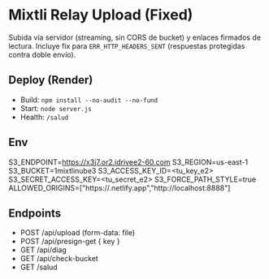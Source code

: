 
# Mixtli Relay Upload (Fixed)
Subida vía servidor (streaming, sin CORS de bucket) y enlaces firmados de lectura.
Incluye fix para `ERR_HTTP_HEADERS_SENT` (respuestas protegidas contra doble envío).

## Deploy (Render)
- Build: `npm install --no-audit --no-fund`
- Start: `node server.js`
- Health: `/salud`

## Env
S3_ENDPOINT=https://x3j7.or2.idrivee2-60.com
S3_REGION=us-east-1
S3_BUCKET=1mixtlinube3
S3_ACCESS_KEY_ID=<tu_key_e2>
S3_SECRET_ACCESS_KEY=<tu_secret_e2>
S3_FORCE_PATH_STYLE=true
ALLOWED_ORIGINS=["https://<tu-netlify>.netlify.app","http://localhost:8888"]

## Endpoints
- POST /api/upload   (form-data: file)
- POST /api/presign-get { key }
- GET  /api/diag
- GET  /api/check-bucket
- GET  /salud
